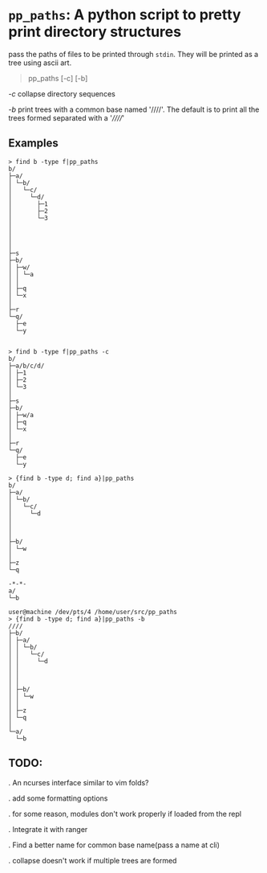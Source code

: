 # `pp_paths`: A python script to pretty print directory structures

pass the paths of files to be printed through `stdin`. They will be printed as a tree using ascii art.


> pp_paths [-c] [-b]

*-c* collapse directory sequences

*-b* print trees with a common base named '////'. The default is to print all the
    trees formed separated with a '*////*'

## Examples

    > find b -type f|pp_paths
    b/
    ├─a/
    │ └─b/
    │   └─c/
    │     └─d/
    │       ├─1
    │       ├─2
    │       └─3
    │
    │
    │
    │
    ├─s
    ├─b/
    │ ├─w/
    │ │ └─a
    │ │
    │ ├─q
    │ └─x
    │
    ├─r
    └─q/
      ├─e
      └─y


    > find b -type f|pp_paths -c
    b/
    ├─a/b/c/d/
    │ ├─1
    │ ├─2
    │ └─3
    │
    ├─s
    ├─b/
    │ ├─w/a
    │ ├─q
    │ └─x
    │
    ├─r
    └─q/
      ├─e
      └─y

    > {find b -type d; find a}|pp_paths
    b/
    ├─a/
    │ └─b/
    │   └─c/
    │     └─d
    │
    │
    │
    ├─b/
    │ └─w
    │
    ├─z
    └─q
    
    -*-*-
    a/
    └─b
    
    user@machine /dev/pts/4 /home/user/src/pp_paths
    > {find b -type d; find a}|pp_paths -b
    ////
    ├─b/
    │ ├─a/
    │ │ └─b/
    │ │   └─c/
    │ │     └─d
    │ │
    │ │
    │ │
    │ ├─b/
    │ │ └─w
    │ │
    │ ├─z
    │ └─q
    │
    └─a/
      └─b

## TODO:

. An ncurses interface similar to vim folds?

. add some formatting options

. for some reason, modules don't work properly if loaded from the repl 

. Integrate it with ranger

. Find a better name for common base name(pass a name at cli)

. collapse doesn't work if multiple trees are formed